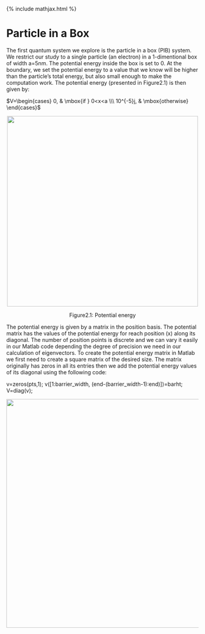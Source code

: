 {% include mathjax.html %}

# Particle in a Box

The first quantum system we explore is the particle in a box (PIB) system. 
We restrict our study to a single particle (an electron) in a 1-dimentional box of width a=5nm.
The potential energy inside the box is set to 0. At the boundary, we set the potential energy to a value that we know will be higher than the particle’s total energy, but also small enough to make the computation work.
The potential energy (presented in Figure2.1) is then given by:

$V=\begin{cases} 0, & \mbox{if } 0<x<a \\\ 10^{-5}j, & \mbox{otherwise} \end{cases}$

<p align="center">
  <img src="https://user-images.githubusercontent.com/35305574/35600148-72b520aa-05fa-11e8-88bf-b6bf9e10ba02.jpg" width="500">
</p>
<p align="center">Figure2.1: Potential energy</p>

The potential energy is given by a matrix in the position basis. The potential matrix has the values of the potential energy for reach position (x) along its diagonal. The number of position points is discrete and we can vary it easily in our Matlab code depending the degree of precision we need in our calculation of eigenvectors.
To create the potential energy matrix in Matlab we first need to create a square matrix of the desired size. The matrix originally has zeros in all its entries then we add the potential energy values of its diagonal using the following code:

v=zeros(pts,1); 
v([1:barrier_width, (end-(barrier_width-1):end)])=barht;
V=diag(v);                   

<p align="center">
  <img src="https://user-images.githubusercontent.com/35305574/35598882-f4f224e8-05f3-11e8-893f-34fd8c86dd72.jpg" width="600">
</p>
